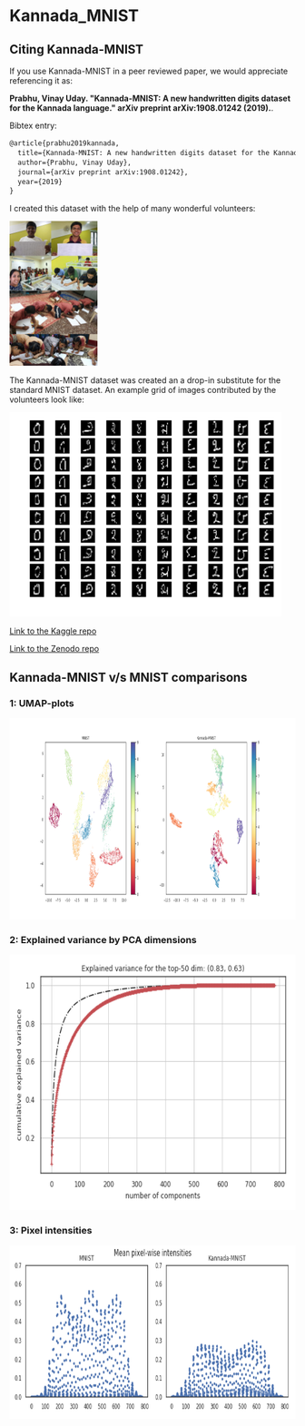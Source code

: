 # Kannada_MNIST
## Citing Kannada-MNIST
If you use Kannada-MNIST in a peer reviewed paper, we would appreciate referencing it as:

**Prabhu, Vinay Uday. "Kannada-MNIST: A new handwritten digits dataset for the Kannada language." arXiv preprint arXiv:1908.01242 (2019).**. 

Bibtex entry:
```latex
@article{prabhu2019kannada,
  title={Kannada-MNIST: A new handwritten digits dataset for the Kannada language},
  author={Prabhu, Vinay Uday},
  journal={arXiv preprint arXiv:1908.01242},
  year={2019}
}

```
I created this dataset with the help of many wonderful volunteers:

<img src="photos/volunteers_collage.jpg" width="155" height="255" />

The Kannada-MNIST dataset was created an a drop-in substitute for the standard MNIST dataset. An example grid of images contributed by the volunteers look like:

<img src="example.png" width="480" height="360" />




[Link to the Kaggle repo](https://www.kaggle.com/higgstachyon/kannada-mnist "Kaggle dataset-link")

[Link to the Zenodo repo](https://zenodo.org/record/3359691#.XUYvLuhKiUm "Zenodo datasets link")


## Kannada-MNIST v/s MNIST comparisons
### 1: UMAP-plots
<img src="figures/umap_both.png" width="825" height="355" />

### 2: Explained variance by PCA dimensions

<img src="figures/pca_expvar_both.png" width="555" height="450" />

### 3: Pixel intensities

<img src="figures/pix-int_both.png" width="755" height="305" />



